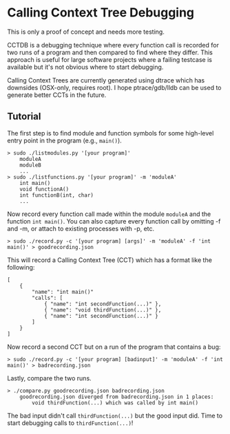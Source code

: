 Calling Context Tree Debugging
=========

This is only a proof of concept and needs more testing.

CCTDB is a debugging technique where every function call is recorded for two runs of a program and then compared to find where they differ. This approach is useful for large software projects where a failing testcase is available but it's not obvious where to start debugging.

Calling Context Trees are currently generated using dtrace which has downsides (OSX-only, requires root). I hope ptrace/gdb/lldb can be used to generate better CCTs in the future.

Tutorial
---------
The first step is to find module and function symbols for some high-level entry point in the program (e.g., `main()`).
```
> sudo ./listmodules.py '[your program]'
    moduleA
    moduleB
    ...
> sudo ./listfunctions.py '[your program]' -m 'moduleA'
    int main()
    void functionA()
    int functionB(int, char)
    ...
```

Now record every function call made within the module `moduleA` and the function `int main()`. You can also capture every function call by omitting -f and -m, or attach to existing processes with -p, etc.
```
> sudo ./record.py -c '[your program] [args]' -m 'moduleA' -f 'int main()' > goodrecording.json
```

This will record a Calling Context Tree (CCT) which has a format like the following:
```
[
    {
        "name": "int main()"
        "calls": [
            { "name": "int secondFunction(...)" },
            { "name": "void thirdFunction(...)" },
            { "name": "int secondFunction(...)" }
        ]
    }
]
```

Now record a second CCT but on a run of the program that contains a bug:
```
> sudo ./record.py -c '[your program] [badinput]' -m 'moduleA' -f 'int main()' > badrecording.json
```

Lastly, compare the two runs.
```
> ./compare.py goodrecording.json badrecording.json
    goodrecording.json diverged from badrecording.json in 1 places:
        void thirdFunction(...) which was called by int main()
```

The bad input didn't call `thirdFunction(...)` but the good input did. Time to start debugging calls to `thirdFunction(...)`!
